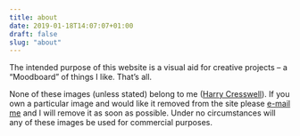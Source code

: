 ```yaml
---
title: about
date: 2019-01-18T14:07:07+01:00
draft: false
slug: "about"
---
```


The intended purpose of this website is a visual aid for creative projects – a “Moodboard” of things I like. That’s all.

None of these images (unless stated) belong to me ([Harry Cresswell](https://harrycresswell.com/)). If you own a particular image and would like it removed from the site please [e-mail me](mailto:studio@harrycresswell.com/) and I will remove it as soon as possible. Under no circumstances will any of these images be used for commercial purposes.


